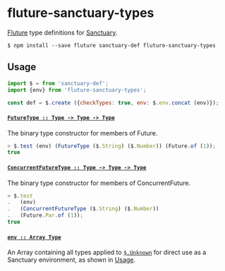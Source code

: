 # fluture-sanctuary-types

[Fluture][] type definitions for [Sanctuary][].

```console
$ npm install --save fluture sanctuary-def fluture-sanctuary-types
```

## Usage

```js
import $ = from 'sanctuary-def';
import {env} from 'fluture-sanctuary-types';

const def = $.create ({checkTypes: true, env: $.env.concat (env)});
```

#### <a name="FutureType" href="https://github.com/fluture-js/fluture-sanctuary-types/blob/master/index.mjs#L25">`FutureType :: Type -⁠> Type -⁠> Type`</a>

The binary type constructor for members of Future.

```js
> $.test (env) (FutureType ($.String) ($.Number)) (Future.of (1));
true
```

#### <a name="ConcurrentFutureType" href="https://github.com/fluture-js/fluture-sanctuary-types/blob/master/index.mjs#L40">`ConcurrentFutureType :: Type -⁠> Type -⁠> Type`</a>

The binary type constructor for members of ConcurrentFuture.

```js
> $.test
.   (env)
.   (ConcurrentFutureType ($.String) ($.Number))
.   (Future.Par.of (1));
true
```

#### <a name="env" href="https://github.com/fluture-js/fluture-sanctuary-types/blob/master/index.mjs#L58">`env :: Array Type`</a>

An Array containing all types applied to [`$.Unknown`][Unknown] for
direct use as a Sanctuary environment, as shown in [Usage](#usage).

[Fluture]:    https://github.com/fluture-js/Fluture
[Sanctuary]:  https://sanctuary.js.org/
[Unknown]:    https://github.com/sanctuary-js/sanctuary-def#Unknown
